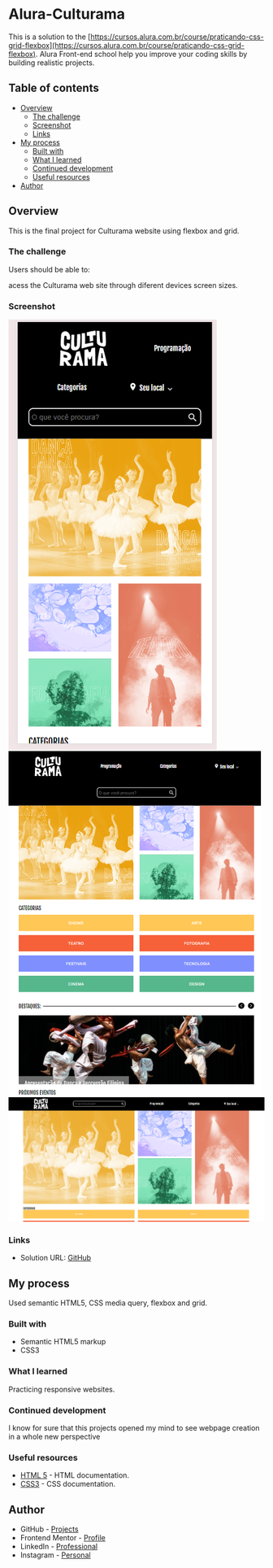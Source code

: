 # Alura-Culturama
 
This is a solution to the [https://cursos.alura.com.br/course/praticando-css-grid-flexbox](https://cursos.alura.com.br/course/praticando-css-grid-flexbox). Alura Front-end school help you improve your coding skills by building realistic projects.  

## Table of contents

- [Overview](#overview)
  - [The challenge](#the-challenge)
  - [Screenshot](#screenshot)
  - [Links](#links)
- [My process](#my-process)
  - [Built with](#built-with)
  - [What I learned](#what-i-learned)
  - [Continued development](#continued-development)
  - [Useful resources](#useful-resources)
- [Author](#author)

## Overview

This is the final project for Culturama website using flexbox and grid.

### The challenge

Users should be able to:

acess the Culturama web site through diferent devices screen sizes.

### Screenshot
![mobile](./assets/img/screenshot/mobile.png)
![tablet](./assets/img/screenshot/tablet.png)
![desktop](./assets/img/screenshot/desktop.png)


### Links

- Solution URL: [GitHub](https://github.com/ViniCellist/Alura-Culturama)

## My process

Used semantic HTML5, CSS media query, flexbox and grid.

### Built with

- Semantic HTML5 markup
- CSS3

### What I learned

Practicing responsive websites.

### Continued development

I know for sure that this projects opened my mind to see webpage creation in a whole new perspective

### Useful resources

- [HTML 5](https://developer.mozilla.org/en-US/docs/Web) - HTML documentation.
- [CSS3](https://developer.mozilla.org/pt-BR/docs/Web/CSS) - CSS documentation.

## Author

- GitHub - [Projects](https://github.com/ViniCellist)
- Frontend Mentor - [Profile](https://www.frontendmentor.io/profile/ViniCellist)
- LinkedIn - [Professional](https://www.linkedin.com/in/viniciussouzaduarte/)
- Instagram - [Personal](https://www.instagram.com/vinicius_duartesd/)

